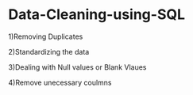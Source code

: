 # Data-Cleaning-using-SQL


1)Removing Duplicates


2)Standardizing the data


3)Dealing with Null values or Blank Vlaues


4)Remove unecessary coulmns
